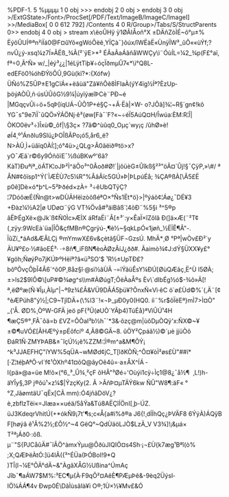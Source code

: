 %PDF-1. 5 %µµµµ 1 0 obj >>> endobj 2 0 obj > endobj 3 0 obj >/ExtGState>/Font>/ProcSet\[/PDF/Text/ImageB/ImageC/ImageI\] >>/MediaBox\[ 0 0 612 792\] /Contents 4 0 R/Group>/Tabs/S/StructParents 0>> endobj 4 0 obj > stream x­\\ëoÛHÿ ÿ1ØÃIÅoñ°X ±DÄñZòÌÉ~õ°µ±%ËýõÛUÍ®ªn²iÏá0@F¤ûYõ«gWóÕëê¸YÏÇà¯}õúx/îWËàË«ÙnÿÏW³\_ûÕ««ùÝf;?nvÛ¿ý-xsq¼z7Í»ÃËß\_¾Ã(²\`ÿE>\*² ÉÃaÃaÁâñåWWÇy\\ì¨ÓùÍL=¼2­\_¾p(F£°aï, fª÷0¸Ã^Ñ» w/\_|éý³¿¿|1éLÿtTìþ¥÷óçÏðmµÛ7«\*\\ì°Q8L­edEFö0¾óhÐÝöÕÛ¸9Gù(kï?\*:{Xófw}ÜÑó%Z5ÛP±E1gCïÁ«+ëãùä"Zã¥ñÔê8ÌFIaÀ(ýY4ïg½Íª?ÈzUp­þöýAÒÛ,ñ·úsÚÛôG½9¼|úyïýæîÞCè¨PÐ~é |MGqçvÛi÷ö+5qÞ\[íqUÁ¬ÛÕ1P+é§Ç¬+Ã·Ëà|×W- o?JÔâ\]¾¦~R§´gn¢!kôYG¯s"9e7iÏ¯ûQÖ»ÝÁÖNj·ê³{øw\[Fà¯\`F?«~÷éÏ5AúQ¤H/Îwúa:ÈM:R¦Î|ÒKO0ëv³÷)Îxù©\_ôf|\\§3ç× ?7ã©^ùûq0\_Oµç´wy¡ç /ûhØ»è!øÍ4¸º¹ÁnðIu9Slü¿ÞOÎßÃPo¡ó5,år6\_ë?N>ÀÛ¸Ì+üãïq0ÀÍ¦\];ó°4ü>¿QLg>Â0ãëið®tö>x?yO¯Æã\`r©6y9ÓñõïE¯½ßúBKwº'6â?KàT)Ðuªíª\_öÁTK¦oJÞ²Ì^äÕo³^0Âoð#Ø!\`|jôüèG±Ûîkß§²³"öÃ¤´Ûj!§¯ÇÿP,»\\#/ ªÂN#¢ôïsp1^Ý(\`ÌÆÈÙ7c5¼R"%ÂâÃïc5GÚ»Þ|ÞLpúÉå; ¾ÇA®ßÀ\[\\Ã5£Ë p0ê\]Dè×ó\*þ^L~5²Þðéd×zÀ÷ ³÷êUbQTÿÇ?¦7DóôæÉ{Ñn@t>wDÙÄHëìzòôßéªO×°Ñs1Ët\*ö}>|ºýáõ¢¦Áø¿¯DÉ¥3 +Ðàz¼½A2|ø UDø¤¨ÿG VT¾Övå#³äiBâß\`¦4õÐ¨%5§i ³^5®pãËÞÉgXë×@Jk\`ß¢Ñ0Ìc»­ÆÌX áRfaËi¨Â\[±³\`:y×ÊaÏ×îZôlã Ð(\]ä×Æ(¨²T¢(¸zÿy:9WcEà\`üa|ÎÕ&çfMBn®Çgrÿú-,¶è½~§qkLpÓ«1jøñ\_½ËÏÊ¶Â"-. ÏûZí\_\*áAd&ÆÂLÇj ®mYmwX£6v&çètâ§ÜF¬GzsÚ. MhÄ\*¸Ø °Pª|wÒv£Ð²´y ÄU¥º£o·½#ãoEÉ³· ·÷8ñ¶\_iFßN¶èoÀØzÂíJ¿ðð#. Ãaimò¾¢J:dÝ§ÜXX¥y£°¥göh;ÑøýPo7jKÚÞºHèïª?â«ü³SO'$ ¹R½±UpTÐ£?bôºÕvçÔþÎ4Â6\`^õ0P¸8åz§î·@sì½ãÙÄ -=ïÝãüÊsY¼ÐÚ\[ØùQÆâç¸Ë^Ù l5ØÀ;±>ls2$9îÔ©\[uP#©¾øg^s\\m#ÀØúgT;ÔëÀaÅºs Èv\`dIbÉg½ó$-¾ô»Ä\[!ª,ëØºæ(Ñ·¥Îµ¸Àîµ^|¬ª9z¾£Â&VÜ9DÂÁ5þü¥?ÕnxÑ«Vì·êC ö\`ø£Ùd©%´(,Ä¨\[¢°èÆPüh8"ý½|;C9~TjîDÄ+(\\%l3¨!«¬Þ\_µÐ0­y0(HQ0. íi¨%r$ôÏëEª}mÌ7>Ì¤Ò" \_{'Å. ØD%¸ÒºW-GFÄ jeö pF{³Ü­(øUÒ\`YÃ­þ4)TúÉå}ªVìÛÚ¹4H ¶æÇ5®°¸FÃ¯ôä=b £VZ=ÔÒaI³b½h¯´\*3&·õzç@m|ùôDµÒQ­ÿ'x:ÑX©~¥±©¶uVÓ£\[ÃHÆºý±pÉôfcíº 4,Ã8©GÄ~8. ûÖY²Çpáã½)©´µè jjüÒô ÐáR1Ñ·ZMYÞAB&±¯îç­Ú½¡ê%ZZ­M:¦Ì®m^a&M¶ÕÝ¡ ^k³JJAEFHÇ"íYW%5qÜA¬wMØd¢jC\_T\[lðKÒÑ;^Ô¤¥òÌ²øs£Ù"##í\*\[·Z¦téþAªÖ·vI´f¢¹ÒXhº41¤õQ@âyOê4û=·a±ÅX^ÍÁ ­I{pä»@a=üe M!õ×(°6\_³\_Û¾¸²çF õHÂ"³Øé÷'Oùýi1cÿ÷Ìç1@8¿¯å½¶  ¸L!)h-äYÎy§,3P j®õú¹×z¼$|ÝzçKy(2. Ã >ÃñÞ¤µTÄÝ6kw ÑÛ"W8¶:äF« °°Z¸JãømtäU¯qËx\[CÃ mm):Ó4jñãDöV¿?è,zbflzTëi«=Jlæa××uéä/5åÝa&Tú8AËÇîÍÖnI\[¸þ-ÚZ­. üJ3KdeqrVhitÚ(+\*ókÑ9¡7t'¶s;c«Å{a#í%ð®a J6{!¸dÍÍhQç¿ÞVÄF8 6ÝýÀ)ÁQÿB F\[­høýâ ê¹Ã%2½;£Õ½^~4 GëQ°~QdÙäöLJÒ$LzÄ\_V V3¾\]!¡&µá× T²ª¡Áð0·:ôß. µ¨"S{PJCåûÄ#¯ïÃÖ^àmxÝµu@ÔðùJIQIÖ¤s4Sh·¡¬£Ù{k7æg¹Bªî(ò% ;X;QÆÞëÀtÓ:\]ü4IÂ({³^ÉÜa(ÞÓB­oI!9\*Q )TÎ(l¬¼E°ÕÄ°dÄ~&"ÀgâXÅG½Ußina^ÚmAç Jîb¯¶aÁW7$M%:³EC¶µ{À·F9qÔ²¤AêÈ¶PÆµÞê&-9èq2ÜýsI­IÖ¼ÁÁ¶4v Ðwp0É\\DãÌùsâIà¥ì O®;1Ù×½¥Mv£&Ó